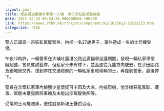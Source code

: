 ```yaml
---
layout: post
title: 疑逃避追截撞多車致一人傷　男子涉狂亂駕駛被捕
date: 2021-12-23 06:54:36.000000000 +08:00
link: https://news.rthk.hk/rthk/ch/component/k2/1625613-20211223.htm
categories: rthk
---
```


警方正調查一宗狂亂駕駛案件，拘捕一名27歲男子，事件造成一名的士司機受傷。

午夜12時許，一輛警車在大埔吐露港公路近廣福邨巡邏期間，發現一輛私家車懷疑超速，警員嘗試截停，但私家車未有停下，並高速往九龍方向駛去，在沙田圍路及銀城街交界，撞到停在交通燈前的一輛私家車和兩輛的士，再撞到警車，最後停下。

警員在涉案私家車內檢獲少量懷疑可卡因及大麻，拘捕司機，他涉嫌狂亂駕駛、藏毒、駕駛未獲發牌照車輛及未能出示駕駛執照等。

受傷的士司機腰痛，送往威爾斯親王醫院治理。
